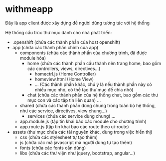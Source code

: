 # withmeapp

Đây là app client được xây dựng để người dùng tương tác với hệ thống


Hệ thống cấu trúc thư mục dành cho nhà phát triển:

- .openshift                            (chứa các thành phần của host openshift)
- app                                   (chứa các thành phần chính của app)
  - components                          (chứa các thành phần của chương trình, đã được module hóa)
    - home                              (chứa các thành phần cấu thành nên trang home, bao gồm các controllers, views, directives...)
      - homectrl.js                     (Home Controller)
      - homeview.html                   (Home View)
      - ...                             (Các thành phần khác, chú ý là nếu thành phần này có nhiều mục nhỏ, có thể tạo thư mục để chia nhỏ)
    - chat                              (chứa các thành phần của hệ thống chat, bao gồm các thư mục con và các tập tin liên quan)
    ...
  - shared                              (chứa các thành phần dùng chung trong toàn bộ hệ thống, như các service, directives, view chung...)
    - services                          (chứa các service dùng chung)
    ...
  - app.module.js                       (tập tin khai báo các module cho chương trình)
  - app.route.js                        (tập tin khai báo các route theo ui-route)
- assets                                (thư mục chứa các tài nguyên khác, dùng trong việc hiển thị)
  - css                                 (chứa các stylesheet tự tạo thêm)
  - js                                  (chứa các mã javascript mà người dùng tự tạo thêm)
  - fonts                               (chứa các fonts cần dùng)
  - libs                                (chứa các thư viện như jquery, bootstrap, angular...)
